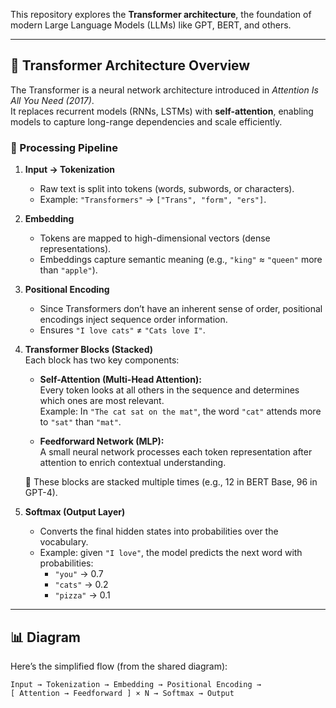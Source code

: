 This repository explores the **Transformer architecture**, the foundation of modern Large Language Models (LLMs) like GPT, BERT, and others.

---

## 🚀 Transformer Architecture Overview

The Transformer is a neural network architecture introduced in *Attention Is All You Need (2017)*.  
It replaces recurrent models (RNNs, LSTMs) with **self-attention**, enabling models to capture long-range dependencies and scale efficiently.

### 🔹 Processing Pipeline

1. **Input → Tokenization**  
   - Raw text is split into tokens (words, subwords, or characters).  
   - Example: `"Transformers"` → `["Trans", "form", "ers"]`.

2. **Embedding**  
   - Tokens are mapped to high-dimensional vectors (dense representations).  
   - Embeddings capture semantic meaning (e.g., `"king"` ≈ `"queen"` more than `"apple"`).

3. **Positional Encoding**  
   - Since Transformers don’t have an inherent sense of order, positional encodings inject sequence order information.  
   - Ensures `"I love cats"` ≠ `"Cats love I"`.

4. **Transformer Blocks (Stacked)**  
   Each block has two key components:  
   - **Self-Attention (Multi-Head Attention):**  
     Every token looks at all others in the sequence and determines which ones are most relevant.  
     Example: In `"The cat sat on the mat"`, the word `"cat"` attends more to `"sat"` than `"mat"`.  

   - **Feedforward Network (MLP):**  
     A small neural network processes each token representation after attention to enrich contextual understanding.

   🔁 These blocks are stacked multiple times (e.g., 12 in BERT Base, 96 in GPT-4).

5. **Softmax (Output Layer)**  
   - Converts the final hidden states into probabilities over the vocabulary.  
   - Example: given `"I love"`, the model predicts the next word with probabilities:  
     - `"you"` → 0.7  
     - `"cats"` → 0.2  
     - `"pizza"` → 0.1  

---

## 📊 Diagram

Here’s the simplified flow (from the shared diagram):

```
Input → Tokenization → Embedding → Positional Encoding →
[ Attention → Feedforward ] × N → Softmax → Output
```
